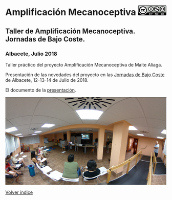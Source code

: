 # Amplificación Mecanoceptiva  <a href="" target="_blank"><img width="88" height="31" border="0" align="rigth" src="doc/88x31.png "/></a>

## Taller de Amplificación Mecanoceptiva. Jornadas de Bajo Coste.
### Albacete, Julio 2018
Taller práctico del proyecto Amplificación Mecanoceptiva de Maite Aliaga.

Presentación de las novedades del proyecto en las [Jornadas de Bajo Coste](http://www.crmfalbacete.org/recursosbajocoste/default.asp) de Albacete, 12-13-14 de Julio de 2018.

El documento de la [presentación](doc/ALIAGATallerAmplifMecanocepBajoCoste2018.pdf).

<a href="" target="_blank"><img width="550" height="275" border="0" align="center" src="doc/TallerMecanoAmpli_Julio2018.png "/></a>

[Volver índice](https://github.com/leobotmanuel/AmplificacionMecanoceptiva)
